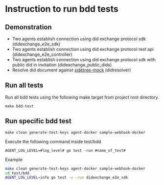 # Instruction to run bdd tests

## Demonstration
- Two agents establish connection using did exchange protocol sdk (didexchange_e2e_sdk)
- Two agents establish connection using did exchange protocol rest api (didexchange_e2e_controller)
- Two agents establish connection using did exchange protocol sdk with public did in invitation (didexchange_public_dids)
- Resolve did document against [sidetree-mock](https://github.com/trustbloc/sidetree-mock)  (didresolver)


## Run all tests
Run all bdd tests using the following make target from project root directory.

`make bdd-test`

## Run specific bdd test
`make clean generate-test-keys agent-docker sample-webhook-docker`

Execute the following command inside test/bdd

`AGENT_LOG_LEVEL=#log_level# go test -run #name_of_test#`

Example
```bash
make clean generate-test-keys agent-docker sample-webhook-docker
cd test/bdd
AGENT_LOG_LEVEL=info go test -v -run didexchange_e2e_sdk
```
